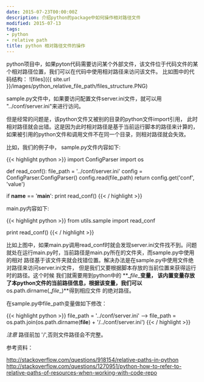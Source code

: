```yaml
---
date: 2015-07-23T00:00:00Z
description: 介绍python的package中如何操作相对路径文件
modified: 2015-07-13
tags:
- python
- relative path
title: python 相对路径文件的操作
---
```


python项目中，如果pyton代码需要访问某个外部文件，该文件位于代码文件的某个相对路径位置，我们可以在代码中使用相对路径来访问该文件。
比如图中的代码结构：
![files]({{ site.url }}/images/python_relative_file_path/files_structure.PNG)

sample.py文件中，如果要访问配置文件server.ini文件，就可以用 "../conf/server.ini"来进行访问。

但是经常的问题是，该python文件又被别的目录的python文件import引用， 此时相对路径就会出错。这是因为此时相对路径是基于当前运行脚本的路径来计算的，
如果被引用的python文件和调用文件不在同一个目录，则相对路径就会失效。

比如，我们的例子中， sample.py文件内容如下:

{{< highlight python >}}
import ConfigParser
import os

def read_conf():
    file_path = '../conf/server.ini'
    config = ConfigParser.ConfigParser()
    config.read(file_path)
    return config.get('conf', 'value')


if __name__ == '__main__':
    print read_conf()
{{< / highlight >}}


main.py内容如下:

{{< highlight python >}}
from utils.sample import read_conf

print read_conf()
{{< / highlight >}}

比如上图中，如果main.py调用read_conf时就会发现server.ini文件找不到。问题就处在运行main.py时，当前路径是main.py所在的文件夹，而sample.py中使用的相对
路径基于该文件夹就会找错位置。解决办法是在sample.py中使用文件绝对路径来访问server.ini文件， 但是我们又要根据脚本存放的当前位置来获得运行时的路径。这个时候
我们就需要用到python中的 **\__file__**变量， 该内置变量存放了本python文件的当前路径信息，根据该变量，我们可以**os.path.dirname(\__file__)**得到相应文件
的绝对路径。

在sample.py中file_path变量做如下修改：

{{< highlight python >}}
    file_path = '../conf/server.ini'
    -->
    file_path = os.path.join(os.path.dirname(__file__) + '/../conf/server.ini')
{{< / highlight >}}

*注意* 路径前加 '/',否则文件路径会不完整。

参考资料：

<http://stackoverflow.com/questions/918154/relative-paths-in-python>
<http://stackoverflow.com/questions/1270951/python-how-to-refer-to-relative-paths-of-resources-when-working-with-code-repo>

    
